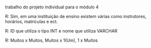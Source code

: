 trabalho do projeto individual para o módulo 4

R: Sim, em uma instituição de ensino existem várias como instrutores, horários, matrículas e ect.

R: ID que utiliza o tipo INT e nome que utiliza VARCHAR

R: Muitos x Muitos, Muitos x 1(Um), 1 x Muitos
